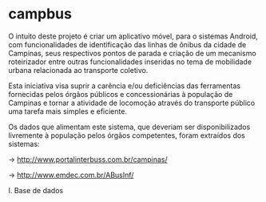 campbus
=======

O intuito deste projeto é criar um aplicativo móvel, para o sistemas Android, com funcionalidades de identificação das linhas de ônibus da cidade de Campinas, seus respectivos pontos de parada e criação de um mecanismo roteirizador entre outras funcionalidades inseridas no tema de mobilidade urbana relacionada ao transporte coletivo.

Esta iniciativa visa suprir a carência e/ou deficiências das ferramentas fornecidas pelos órgãos públicos e concessionárias à população de Campinas e tornar a atividade de locomoção através do transporte público uma tarefa mais simples e eficiente.

Os dados que alimentam este sistema, que deveriam ser disponibilizados livremente à população pelos órgãos competentes, foram extraídos dos sistemas:

   ->  http://www.portalinterbuss.com.br/campinas/
 
   ->  http://www.emdec.com.br/ABusInf/


I. Base de dados
